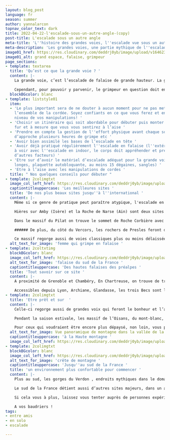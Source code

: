 ```yaml
---
layout: blog_post
language: fr
season: summer
author: yannalarcon
topnav_color_text: dark
title: 2022-04-22-l'escalade-sous-un-autre-angle-(copy)
post-title: L'escalade sous un autre angle
meta-title: 'L''histoire des grandes voies, l''escalade vue sous un autre angle '
meta-description: 'Les grandes voies, une partie mythique de l''escalade en outdoor '
image01_href: https://res.cloudinary.com/deddrj0yb/image/upload/v1646233977/website/summer/sylvain-mauroux-m6wbWMF6p9s-unsplash_svvrcf.jpg
image01_alt: grand espace, falaise, grimpeur
page_sections:
- template: textarea
  title: 'Qu’est ce que la grande voie ? '
  content: |-
    La grande voie, c’est l’escalade de falaise de grande hauteur. La grande voie sollicite avant tout l’endurance physique mais demande également un grand mental; Contrairement à l’escalade classique elle participe au phénomène de repousser ses limites. C’est grimper plus de 100m en oubliant totalement ce qui peut se trouver autour pendant quelques heures.

    Cependant, pour pouvoir y parvenir, le grimpeur en question doit enchaîner plusieurs longueurs. Grimper en grande voie d’une traite est impossible. Premièrement dû au longueur de corde qui ne sont pas assez conséquente mais aussi du aux pauses que le grimpeur doit prendre pour récupérer, se concentrer etc.
  blockBGcolor: blanc
- template: liststyle01
  item:
  - 'Le plus important sera de ne douter à aucun moment pour ne pas mettre en danger
    l’ensemble de la cordée. Soyez confiants en ce que vous ferez et entreprenez au
    niveau de vos manipulations! '
  - 'Choisir un itinéraire qui soit abordable pour débuter puis monter crescendo au
    fur et à mesure que vous vous sentirez à l’aise '
  - 'Prendre en compte la gestion de l''effort physique avant chaque sortie : marche
    d’approche plusieurs heures de grimpe etc '
  - 'Avoir bien assimilé les bases de l’escalade en tête '
  - 'Avoir déjà pratiqué régulièrement l''escalade en falaise (l''extérieur n’a rien
    à voir avec l''escalade en indoor, le corps doit appréhender et prendre en compte
    d’autres facteurs) '
  - 'Etre sur d’avoir le matériel d’escalade adéquat pour la grande voie (en particulier
    longes, plaquette autobloquante, au moins 15 dégaines, sangles) '
  - 'Etre à l’aise avec les manipulations de cordes '
  title: " Nos quelques conseils pour débuter "
- template: 2colimgtxt
  image_col_left_href: https://res.cloudinary.com/deddrj0yb/image/upload/v1650619346/website/images.jpg
  captiontitleuppercase: 'Les meilleures sites '
  title: 'De nos plus beaux sites jusqu''à l''international '
  content: |-
    Même si ce genre de pratique peut paraître atypique, l'escalade en grande voie à quand même ses “spot” de prédilection comme on dit dans le milieu. En voici quelques uns pour les plus curieux.

    Hières sur Amby (Isère) et la Roche de Narse (Ain) sont deux sites particulièrement conseillés pour l’initiation de l’escalade en grande voie avec peu de longueur pour commencer.

    Dans le massif du Pilat on trouve le sommet de Roche Corbière avec des dizaines de grandes voix sur du gneiss (type de roche particulier).

    ###### De plus, du côté du Vercors, les rochers de Presles feront des heureux.

    Ce massif regorge aussi de voies classiques plus ou moins délaissées. Les topos du Mont-Aiguille, des Deux Sœurs (Agathe et Sophie) et du Gerbier sont à étudier avec minutie pour dénicher quelques perles rares.
  alt_text_for_image: 'femme qui grimpe en falaise '
- template: 2coltxtimg
  blockBGcolor: blanc
  image_col_left_href: https://res.cloudinary.com/deddrj0yb/image/upload/v1650620240/website/download.jpg
  alt_text_for_image: 'falaise du sud de la France '
  captiontitleuppercase: 'Des hautes falaises des préalpes '
  title: 'Tout savoir sur ce site '
  content: |-
    A proximité de Grenoble et Chambéry, En Chartreuse, on trouve de très belles voies calcaires dont la dent de Crolles, Chamechaude.. endroits mythiques de ce massif.

    Accessibles depuis Lyon, Archiane, Glandasse, les trois Becs sont les principales falaises du Diois avec de grandes voies spectaculaires. Elles sont nombreuses et de qualité. Pour aller plus loin, le topo “Escalades dans le Diois” vous propose les voies incontournables du Diois avec de nombreux conseils et explications à votre disposition.
- template: 2colimgtxt
  title: 'Etre prêt et sur  '
  content: |-
    Celle-ci regorge aussi de grandes voix qui feront le bonheur et l’admiration des plus expérimentés. Ces voies sont réservées à ceux qui ont une pratique régulière de l’escalade mais qui sont aussi à l’aise avec l'enchaînement des longueur dans des conditions plus arides et la haute montagne en générale.

    Pendant la saison estivale, les massif de l’Oisans, du mont-blanc, ou encore de la Vanoise regorgent de grandes voies. Que ce soit sur des voies équipées ou sur coinceurs ( un système que l'on peut coincer dans une fissure ou une anfractuosité du rocher pour constituer un point d'ancrage), il y en a pour tous les goûts.

    Pour ceux qui voudraient être encore plus dépaysé, non loin, vous pourrez découvrir les grandes voies en Suisse (Ratikon et Gastlosen) en Italie dans les Dolomites.
  alt_text_for_image: Vue panoramique de montagne dans la vallée de la clarée
  captiontitleuppercase: 'à la Haute montagne '
  image_col_left_href: https://res.cloudinary.com/deddrj0yb/image/upload/v1650534769/website/summer/baptiste-OS671l4wILE-unsplash.jpg
- template: 2colimgtxt
  blockBGcolor: blanc
  image_col_left_href: https://res.cloudinary.com/deddrj0yb/image/upload/v1646233990/website/summer/sylvain-mauroux-BN3pSWB95jw-unsplash_mtqpau.jpg
  alt_text_for_image: 'crête de montagne '
  captiontitleuppercase: 'Jusqu''au sud de la France '
  title: 'un environnement plus confortable pour commencer '
  content: |-
    Plus au sud, les gorges du Verdon , endroits mythiques dans le domaine de l’escalade, proposent le plus grand choix de voies de France et peut-être même d’Europe. La qualité du rocher est ce qui a fait en particulier la réputation de ces falaises.

    Le sud de la France détient aussi d’autres sites majeurs, dans un autre style mais tout aussi attrayants, tels que: les calanques, la montagne Sainte-Victoire.

    Si cela vous à plus, laissez vous tenter auprès de personnes expérimentées pour commencer

    A vos baudriers !
tags:
- entre amis
- en solo
- escalade

---
```

